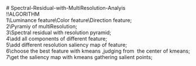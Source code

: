 <div><div># Spectral-Residual-with-MultiResolution-Analyis</div><div>!!ALGORITHM&nbsp;</div><div>1\Luminance feature\Color feature\Direction feature;</div><div>2\Pyramiy of multiResolution;</div><div>3\Spectral residual with resolution pyramid;</div><div>4\add all components of different feature;</div><div>5\add different resolution saliency map of feature;</div><div>6\choose the best feature with kmeans ,judging from&nbsp; the center of kmeans;</div><div>7\get the saliency map with kmeans gathering salient points;</div></div><div><br></div>

